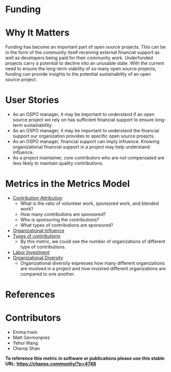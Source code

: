 # Funding

# Why It Matters
Funding has become an important part of open source projects. This can be in the form of the community itself receiving external financial support as well as developers being paid for their community work. Underfunded projects carry a potential to decline into an unusable state. With the current need to ensure the long-term viability of so many open source projects, funding can provide insights to the potential sustainability of an open source project. 

# User Stories
- As an OSPO manager, it may be important to understand if an open source project we rely on has sufficient financial support to ensure long-term sustainability. 
- As an OSPO manager, it may be important to understand the financial support our organization provides to specific open source proejcts. 
- As an OSPO manager, financial support can imply influence. Knowing organizational financial support in a project may help understand influence. 
- As a project maintainer, core contributors who are not compensated are less likely to maintain quality contributions. 

# Metrics in the Metrics Model 
* [Contribution Attribution](https://chaoss.community/?p=3616)
    * What is the ratio of volunteer work, sponsored work, and blended work?
    * How many contributions are sponsored?
    * Who is sponsoring the contributions?
    * What types of contributions are sponsored?
* [Organizational Influence](https://chaoss.community/?p=3560)
* [Types of contributions](https://chaoss.community/?p=3432)
    * By this metric, we could see the number of organizations of different type of contributions.
* [Labor Investment](https://chaoss.community/?p=3559)
* [Organizational Diversity](https://chaoss.community/?p=3464)
    * Organizational diversity expresses how many different organizations are involved in a project and how involved different organizations are compared to one another.


# References

# Contributors 
- Emma Irwin
- Matt Germonprez
- Yehui Wang
- Chenqi Shan


**To reference this metric in software or publications please use this stable URL: https://chaoss.community/?p=4748**